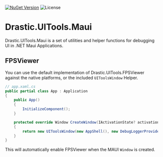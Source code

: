 [![NuGet Version](https://img.shields.io/nuget/v/Drastic.UITools.Maui.svg)](https://www.nuget.org/packages/Drastic.UITools.Maui/) ![License](https://img.shields.io/badge/License-MIT-blue.svg)

# Drastic.UITools.Maui

Drastic.UITools.Maui is a set of utilities and helper functions for debugging UI in .NET Maui Applications.

## FPSViewer

You can use the default implementation of Drastic.UITools.FPSViewer against the native platforms, or the included `UIToolsWindow` Helper.

```csharp
// app.xaml.cs
public partial class App : Application
{
    public App()
    {
        InitializeComponent();
    }

    protected override Window CreateWindow(IActivationState? activationState)
    {
        return new UIToolsWindow(new AppShell(), new DebugLoggerProvider().CreateLogger("UITools"));
    }
}
```

This will automatically enable FPSViewer when the MAUI `Window` is created.